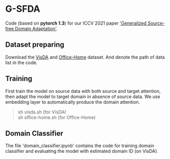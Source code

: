 # G-SFDA
Code (based on **pytorch 1.3**) for our ICCV 2021 paper ['Generalized Source-free Domain Adaptation'](https://sites.google.com/view/g-sfda/g-sfda).

## Dataset preparing
Download the [VisDA](https://github.com/VisionLearningGroup/taskcv-2017-public/tree/master/classification) and [Office-Home](https://www.hemanthdv.org/officeHomeDataset.html) dataset. And denote the path of data list in the code.


## Training
First train the model on source data with both source and target attention, then adapt the model to target domain in absence of source data. We use embedding layer to automatically produce the domain attention.
> sh visda.sh (for VisDA)\
> sh office-home.sh (for Office-Home)


## Domain Classifier
The file 'domain_classifier.ipynb' contains the code for training domain classifier and evaluating the model with estimated domain ID (on VisDA).
